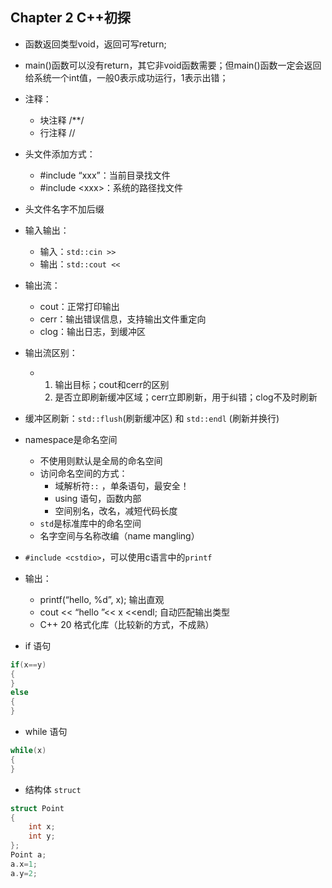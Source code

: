 ## Chapter 2 C++初探

- 函数返回类型void，返回可写return;

- main()函数可以没有return，其它非void函数需要；但main()函数一定会返回给系统一个int值，一般0表示成功运行，1表示出错；
- 注释：
  - 块注释 /**/
  - 行注释 //

- 头文件添加方式：
  - #include “xxx”：当前目录找文件
  - #include \<xxx\>：系统的路径找文件
- 头文件名字不加后缀
- 输入输出：
  - 输入：`std::cin >>`
  - 输出：`std::cout <<`
- 输出流：
  - cout：正常打印输出
  - cerr：输出错误信息，支持输出文件重定向
  - clog：输出日志，到缓冲区
- 输出流区别：
  - 1. 输出目标；cout和cerr的区别
    2. 是否立即刷新缓冲区域；cerr立即刷新，用于纠错；clog不及时刷新

- 缓冲区刷新：`std::flush`(刷新缓冲区) 和 `std::endl` (刷新并换行)

- namespace是命名空间
  - 不使用则默认是全局的命名空间
  - 访问命名空间的方式：
    - 域解析符`::` ，单条语句，最安全！
    - using 语句，函数内部
    - 空间别名，改名，减短代码长度
  - `std`是标准库中的命名空间
  - 名字空间与名称改编（name mangling）

- `#include <cstdio>`，可以使用c语言中的`printf`

- 输出：
  - printf(“hello, %d”, x); 输出直观
  - cout << “hello ”<< x <<endl; 自动匹配输出类型
  - C++ 20 格式化库（比较新的方式，不成熟）

- if 语句

```c++
if(x==y)
{
}
else
{
}
```

- while 语句

```c++
while(x)
{
}
```

- 结构体 `struct`

```c++
struct Point
{
	int x;
	int y;
};
Point a;
a.x=1;
a.y=2;
```





